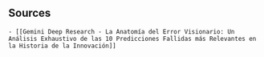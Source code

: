 ##  Sources
	- [[Gemini Deep Research - La Anatomía del Error Visionario: Un Análisis Exhaustivo de las 10 Predicciones Fallidas más Relevantes en la Historia de la Innovación]]